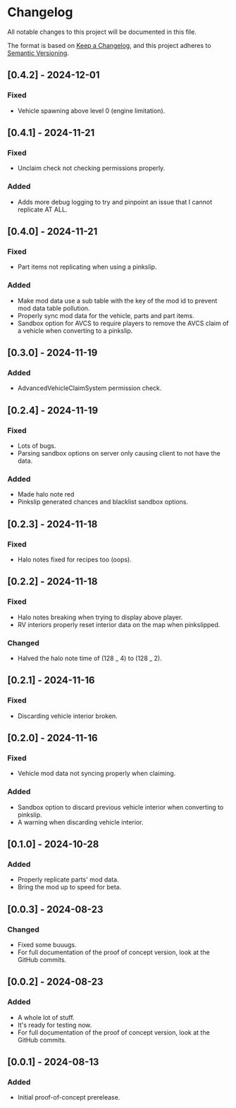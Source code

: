 # Changelog

All notable changes to this project will be documented in this file.

The format is based on [Keep a Changelog](https://keepachangelog.com/en/1.1.0/),
and this project adheres to [Semantic Versioning](https://semver.org/spec/v2.0.0.html).

## [0.4.2] - 2024-12-01

### Fixed

- Vehicle spawning above level 0 (engine limitation).

## [0.4.1] - 2024-11-21

### Fixed

-   Unclaim check not checking permissions properly.

### Added

-   Adds more debug logging to try and pinpoint an issue that I cannot replicate AT ALL.

## [0.4.0] - 2024-11-21

### Fixed

-   Part items not replicating when using a pinkslip.

### Added

-   Make mod data use a sub table with the key of the mod id to prevent mod data table pollution.
-   Properly sync mod data for the vehicle, parts and part items.
-   Sandbox option for AVCS to require players to remove the AVCS claim of a vehicle when converting to a pinkslip.

## [0.3.0] - 2024-11-19

### Added

-   AdvancedVehicleClaimSystem permission check.

## [0.2.4] - 2024-11-19

### Fixed

-   Lots of bugs.
-   Parsing sandbox options on server only causing client to not have the data.

### Added

-   Made halo note red
-   Pinkslip generated chances and blacklist sandbox options.

## [0.2.3] - 2024-11-18

### Fixed

-   Halo notes fixed for recipes too (oops).

## [0.2.2] - 2024-11-18

### Fixed

-   Halo notes breaking when trying to display above player.
-   RV interiors properly reset interior data on the map when pinkslipped.

### Changed

-   Halved the halo note time of (128 _ 4) to (128 _ 2).

## [0.2.1] - 2024-11-16

### Fixed

-   Discarding vehicle interior broken.

## [0.2.0] - 2024-11-16

### Fixed

-   Vehicle mod data not syncing properly when claiming.

### Added

-   Sandbox option to discard previous vehicle interior when converting to pinkslip.
-   A warning when discarding vehicle interior.

## [0.1.0] - 2024-10-28

### Added

-   Properly replicate parts' mod data.
-   Bring the mod up to speed for beta.

## [0.0.3] - 2024-08-23

### Changed

-   Fixed some buuugs.
-   For full documentation of the proof of concept version, look at the GitHub commits.

## [0.0.2] - 2024-08-23

### Added

-   A whole lot of stuff.
-   It's ready for testing now.
-   For full documentation of the proof of concept version, look at the GitHub commits.

## [0.0.1] - 2024-08-13

### Added

-   Initial proof-of-concept prerelease.
